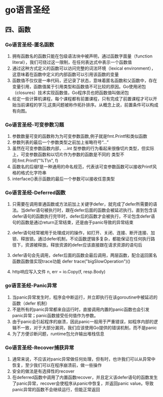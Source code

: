 # go语言圣经
## 四、函数
###  Go语言圣经-匿名函数
1. 拥有函数名的函数只能在包级语法块中被声明，通过函数字面量（function literal），我们可绕过这一限制，在任何表达式中表示一个函数值
2. 通过这种方式定义的函数可以访问完整的词法环境（lexical environment），这意味着在函数中定义的内部函数可以引用该函数的变量
3. 函数值不仅仅是一串代码，还记录了状态，意味着匿名函数和父函数中，存在变量引用，函数值属于引用类型和函数值不可比较的原因。Go使用闭包（closures）技术实现函数值，Go程序员也把函数值叫做闭包
4. 给定一些计算机课程，每个课程都有前置课程，只有完成了前置课程才可以开始当前课程的学习,这类问题被称作拓扑排序。从概念上说，前置条件可以构成有向图。

### Go语言圣经-可变参数习题
1. 参数数量可变的函数称为为可变参数函数,例子就是fmt.Printf和类似函数
2. 参数列表的最后一个参数类型之前加上省略符号“...”
3. 虽然在可变参数函数内部，...int 型参数的行为看起来很像切片类型，但实际上，可变参数函数和以切片作为参数的函数是不同的
类型不同:fmt.Printf("%T\n", f)
4. 函数名的后缀f是一种通用的命名规范，代表该可变参数函数可以接收Printf风格的格式化字符串
5. interface{}表示函数的最后一个参数可以接收任意类型

### Go语言圣经-Deferred函数
1. 只需要在调用普通函数或方法前加上关键字defer，就完成了defer所需要的语法。当defer语句被执行时，跟在defer后面的函数会被延迟执行。直到包含该defer语句的函数执行完毕时，defer后的函数才会被执行，不论包含defer语句的函数是通过return正常结束，还是由于panic导致的异常结束

2. defer语句经常被用于处理成对的操作，如打开、关闭、连接、断开连接、加锁、释放锁。通过defer机制，不论函数逻辑多复杂，都能保证在任何执行路径下，资源被释放。释放资源的defer应该直接跟在请求资源的语句后
3. defer语句会先调用，defer后面的函数会最后调用，两层函数，配合返回匿名函数函数值实现trace功能
 defer trace("bigSlowOperation")()
4. http响应写入文件 n, err = io.Copy(f, resp.Body)

### go语言圣经-Panic异常
1. 当panic异常发生时，程序会中断运行，并立即执行在该goroutine中被延迟的函数（defer 机制）
2. 不是所有的panic异常都来自运行时，直接调用内置的panic函数也会引发panic异常；panic函数接受任何值作为参数。
3. 由于panic会引起程序的崩溃，因此panic一般用于严重错误，如程序内部的逻辑不一致，对于大部分漏洞，我们应该使用Go提供的错误机制，而不是panic
4. 为了方便诊断问题，runtime包允许输出堆栈信息

### Go语言圣经-Recover捕获异常
1. 通常来说，不应该对panic异常做任何处理，但有时，也许我们可以从异常中恢复，至少我们可以在程序崩溃前，做一些操作
2. 安全的做法是有选择性的recover
3. 在deferred函数中调用了内置函数recover，并且定义该defer语句的函数发生了panic异常，recover会使程序从panic中恢复，并返回panic value。导致panic异常的函数不会继续运行，但能正常返回

